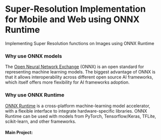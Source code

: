 # Super-Resolution Implementation for Mobile and Web using ONNX Runtime

Implementing Super Resolution functions on Images using ONNX Runtime


### Why use ONNX models

The [Open Neural Network Exchange](http://onnx.ai/) (ONNX) is an open standard for representing machine learning models. The biggest advantage of ONNX is that it allows interoperability across different open source AI frameworks, which itself offers more flexibility for AI frameworks adoption.

### Why use ONNX Runtime

[ONNX Runtime](https://onnxruntime.ai/docs/) is a cross-platform machine-learning model accelerator, with a flexible interface to integrate hardware-specific libraries. ONNX Runtime can be used with models from PyTorch, Tensorflow/Keras, TFLite, scikit-learn, and other frameworks.

#### Main Project:
